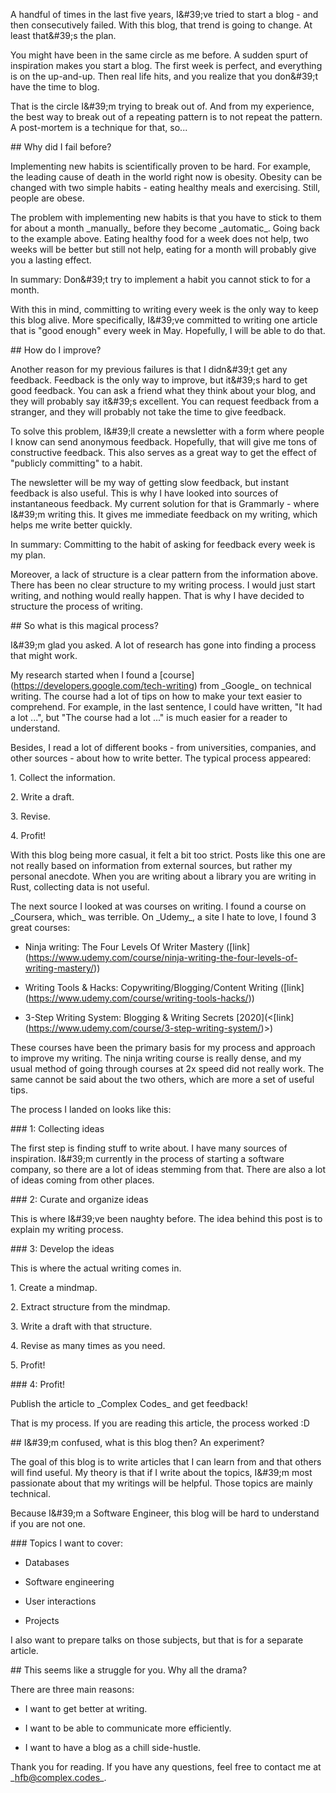---
---
A handful of times in the last five years, I&\#39;ve tried to start a
blog - and then consecutively failed. With this blog, that trend is
going to change. At least that&\#39;s the plan.

You might have been in the same circle as me before. A sudden spurt of
inspiration makes you start a blog. The first week is perfect, and
everything is on the up-and-up. Then real life hits, and you realize
that you don&\#39;t have the time to blog.

That is the circle I&\#39;m trying to break out of. And from my
experience, the best way to break out of a repeating pattern is to not
repeat the pattern. A post-mortem is a technique for that, so...

\#\# Why did I fail before?

Implementing new habits is scientifically proven to be hard. For
example, the leading cause of death in the world right now is obesity.
Obesity can be changed with two simple habits - eating healthy meals and
exercising. Still, people are obese.

The problem with implementing new habits is that you have to stick to
them for about a month \_manually\_ before they become \_automatic\_.
Going back to the example above. Eating healthy food for a week does not
help, two weeks will be better but still not help, eating for a month
will probably give you a lasting effect.

In summary: Don&\#39;t try to implement a habit you cannot stick to for
a month.

With this in mind, committing to writing every week is the only way to
keep this blog alive. More specifically, I&\#39;ve committed to writing
one article that is &quot;good enough&quot; every week in May.
Hopefully, I will be able to do that.

\#\# How do I improve?

Another reason for my previous failures is that I didn&\#39;t get any
feedback. Feedback is the only way to improve, but it&\#39;s hard to get
good feedback. You can ask a friend what they think about your blog, and
they will probably say it&\#39;s excellent. You can request feedback
from a stranger, and they will probably not take the time to give
feedback.

To solve this problem, I&\#39;ll create a newsletter with a form where
people I know can send anonymous feedback. Hopefully, that will give me
tons of constructive feedback. This also serves as a great way to get
the effect of &quot;publicly committing&quot; to a habit.

The newsletter will be my way of getting slow feedback, but instant
feedback is also useful. This is why I have looked into sources of
instantaneous feedback. My current solution for that is Grammarly -
where I&\#39;m writing this. It gives me immediate feedback on my
writing, which helps me write better quickly.

In summary: Committing to the habit of asking for feedback every week is
my plan.

Moreover, a lack of structure is a clear pattern from the information
above. There has been no clear structure to my writing process. I would
just start writing, and nothing would really happen. That is why I have
decided to structure the process of writing.

\#\# So what is this magical process?

I&\#39;m glad you asked. A lot of research has gone into finding a
process that might work.

My research started when I found a
\[course\](https://developers.google.com/tech-writing) from \_Google\_
on technical writing. The course had a lot of tips on how to make your
text easier to comprehend. For example, in the last sentence, I could
have written, &quot;It had a lot ...&quot;, but &quot;The course had a
lot ...&quot; is much easier for a reader to understand.

Besides, I read a lot of different books - from universities, companies,
and other sources - about how to write better. The typical process
appeared:

1\. Collect the information.

2\. Write a draft.

3\. Revise.

4\. Profit!

With this blog being more casual, it felt a bit too strict. Posts like
this one are not really based on information from external sources, but
rather my personal anecdote. When you are writing about a library you
are writing in Rust, collecting data is not useful.

The next source I looked at was courses on writing. I found a course on
\_Coursera, which\_ was terrible. On \_Udemy\_, a site I hate to love, I
found 3 great courses:

- Ninja writing: The Four Levels Of Writer Mastery
(\[link\](https://www.udemy.com/course/ninja-writing-the-four-levels-of-writing-mastery/))

- Writing Tools &amp; Hacks: Copywriting/Blogging/Content Writing
(\[link\](https://www.udemy.com/course/writing-tools-hacks/))

- 3-Step Writing System: Blogging &amp; Writing Secrets
\[2020\](&lt;\[link\](https://www.udemy.com/course/3-step-writing-system/)&gt;)

These courses have been the primary basis for my process and approach to
improve my writing. The ninja writing course is really dense, and my
usual method of going through courses at 2x speed did not really work.
The same cannot be said about the two others, which are more a set of
useful tips.

The process I landed on looks like this:

\#\#\# 1: Collecting ideas

The first step is finding stuff to write about. I have many sources of
inspiration. I&\#39;m currently in the process of starting a software
company, so there are a lot of ideas stemming from that. There are also
a lot of ideas coming from other places.

\#\#\# 2: Curate and organize ideas

This is where I&\#39;ve been naughty before. The idea behind this post
is to explain my writing process.

\#\#\# 3: Develop the ideas

This is where the actual writing comes in.

1\. Create a mindmap.

2\. Extract structure from the mindmap.

3\. Write a draft with that structure.

4\. Revise as many times as you need.

5\. Profit!

\#\#\# 4: Profit!

Publish the article to \_Complex Codes\_ and get feedback!

That is my process. If you are reading this article, the process worked
:D

\#\# I&\#39;m confused, what is this blog then? An experiment?

The goal of this blog is to write articles that I can learn from and
that others will find useful. My theory is that if I write about the
topics, I&\#39;m most passionate about that my writings will be helpful.
Those topics are mainly technical.

Because I&\#39;m a Software Engineer, this blog will be hard to
understand if you are not one.

\#\#\# Topics I want to cover:

- Databases

- Software engineering

- User interactions

- Projects

I also want to prepare talks on those subjects, but that is for a
separate article.

\#\# This seems like a struggle for you. Why all the drama?

There are three main reasons:

- I want to get better at writing.

- I want to be able to communicate more efficiently.

- I want to have a blog as a chill side-hustle.

Thank you for reading. If you have any questions, feel free to contact
me at \_hfb@complex.codes\_.
